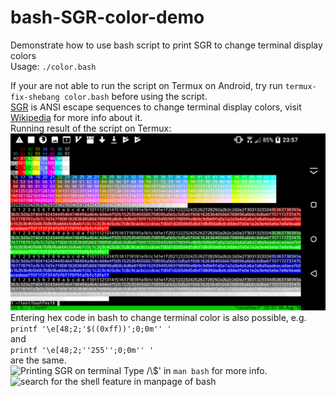 # bash-SGR-color-demo
Demonstrate how to use bash script to print SGR to change terminal display colors  
Usage: ```./color.bash``` 

If your are not able to run the script on Termux on Android, try run ```termux-fix-shebang color.bash``` before using the script.  
[SGR](https://en.wikipedia.org/wiki/ANSI_escape_code#SGR_(Select_Graphic_Rendition)_parameters) is ANSI escape sequences to change terminal display colors, visit
[Wikipedia](https://en.wikipedia.org/wiki/ANSI_escape_code#Colors) for more info about it.  
Running result of the script on Termux:![Running result of the script on Termux](Screenshots/outputOnTermux.png)  
Entering hex code in bash to change terminal color is also possible, e.g.  
```printf '\e[48;2;'$((0xff))';0;0m'' '```  
and  
```printf '\e[48;2;''255'';0;0m'' '```  
are the same.  
![Printing SGR on terminal](Screenshots/hexBash.png)
Type /\\$' in ```man bash``` for more info.
![search for the shell feature in manpage of bash](Screenshots/searchInManBash.png)
